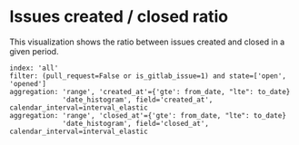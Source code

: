 # Issues created / closed ratio

This visualization shows the ratio between issues created and closed in a given period.

```
index: 'all'
filter: (pull_request=False or is_gitlab_issue=1) and state=['open', 'opened']
aggregation: 'range', 'created_at'={'gte': from_date, "lte": to_date}
             'date_histogram', field='created_at', calendar_interval=interval_elastic
aggregation: 'range', 'closed_at'={'gte': from_date, "lte": to_date}
             'date_histogram', field='closed_at', calendar_interval=interval_elastic
```
